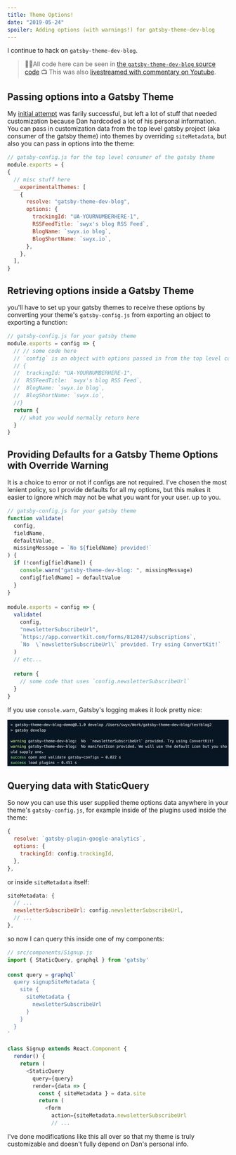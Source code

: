 ```yaml
---
title: Theme Options!
date: "2019-05-24"
spoiler: Adding options (with warnings!) for gatsby-theme-dev-blog
---
```


I continue to hack on `gatsby-theme-dev-blog`.

> 💁🏼‍All code here can be seen in [the `gatsby-theme-dev-blog` source code](https://github.com/sw-yx/gatsby-theme-dev-blog)
> 📺 This was also [livestreamed with commentary on Youtube](https://www.youtube.com/watch?v=FxKhVu4yWMI).

## Passing options into a Gatsby Theme

My [initial attempt](/hello-world) was farily successful, but left a lot of stuff that needed customization because Dan hardcoded a lot of his personal information. You can pass in customization data from the top level gatsby project (aka consumer of the gatsby theme) into themes by overriding `siteMetadata`, but also you can pass in options into the theme:

```js
// gatsby-config.js for the top level consumer of the gatsby theme
module.exports = {
{
  // misc stuff here
  __experimentalThemes: [
    {
      resolve: "gatsby-theme-dev-blog",
      options: {
        trackingId: "UA-YOURNUMBERHERE-1",
        RSSFeedTitle: `swyx's blog RSS Feed`,
        BlogName: `swyx.io blog`,
        BlogShortName: `swyx.io`,
      },
    },
  ],
}
```

## Retrieving options inside a Gatsby Theme

you'll have to set up your gatsby themes to receive these options by converting your theme's `gatsby-config.js` from exporting an object to exporting a function:

```js
// gatsby-config.js for your gatsby theme
module.exports = config => {
  // // some code here
  // `config` is an object with options passed in from the top level consumer of the theme, eg per the above it is equal to
  // {
  //  trackingId: "UA-YOURNUMBERHERE-1",
  //  RSSFeedTitle: `swyx's blog RSS Feed`,
  //  BlogName: `swyx.io blog`,
  //  BlogShortName: `swyx.io`,
  //}
  return {
    // what you would normally return here
  }
}
```

## Providing Defaults for a Gatsby Theme Options with Override Warning

It is a choice to error or not if configs are not required. I've chosen the most lenient policy, so I provide defaults for all my options, but this makes it easier to ignore which may not be what you want for your user. up to you.

```js
// gatsby-config.js for your gatsby theme
function validate(
  config,
  fieldName,
  defaultValue,
  missingMessage = `No ${fieldName} provided!`
) {
  if (!config[fieldName]) {
    console.warn("gatsby-theme-dev-blog: ", missingMessage)
    config[fieldName] = defaultValue
  }
}

module.exports = config => {
  validate(
    config,
    "newsletterSubscribeUrl",
    `https://app.convertkit.com/forms/812047/subscriptions`,
    `No  \`newsletterSubscribeUrl\` provided. Try using ConvertKit!`
  )
  // etc...

  return {
    // some code that uses `config.newsletterSubscribeUrl`
  }
}
```

If you use `console.warn`, Gatsby's logging makes it look pretty nice:

![Warning from gatsby-theme-dev-blog](./warning.png)

## Querying data with StaticQuery

So now you can use this user supplied theme options data anywhere in your theme's `gatsby-config.js`, for example inside of the plugins used inside the theme:

```js
{
  resolve: `gatsby-plugin-google-analytics`,
  options: {
    trackingId: config.trackingId,
  },
},
```

or inside `siteMetadata` itself:

```js
siteMetadata: {
  // ...
  newsletterSubscribeUrl: config.newsletterSubscribeUrl,
  // ...
},
```

so now I can query this inside one of my components:

```js
// src/components/Signup.js
import { StaticQuery, graphql } from 'gatsby'

const query = graphql`
  query signupSiteMetadata {
    site {
      siteMetadata {
        newsletterSubscribeUrl
      }
    }
  }
`

class Signup extends React.Component {
  render() {
    return (
      <StaticQuery
        query={query}
        render={data => {
          const { siteMetadata } = data.site
          return (
            <form
              action={siteMetadata.newsletterSubscribeUrl
              // ...
```

I've done modifications like this all over so that my theme is truly customizable and doesn't fully depend on Dan's personal info.
